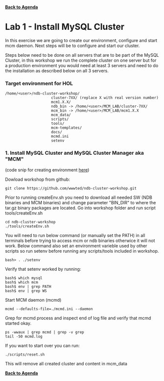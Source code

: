 **[Back to Agenda](./../README.md)**

# Lab 1 - Install MySQL Cluster

In this exercise we are going to create our environment, configure and start mcm daemon. Next steps will be to configure and start our cluster.

Steps below need to be done on all servers that are to be part of the MySQL Cluster, in this workshop we run the complete cluster on one server but for a production environment you would need at least 3 servers and need to do the installation as described below on all 3 servers.

### Target environment for HOL
```
/home/<user>/ndb-cluster-workshop/
                     cluster-7XX/ (replace X with real version number)
                     mcm1.X.X/
                     ndb_bin -> /home/<user>/MCM_LAB/cluster-7XX/
                     mcm_bin -> /home/<user>/MCM_LAB/mcm1.X.X
                     mcm_data/
                     scripts/
                     tools/
                     mcm-templates/
                     docs/
                     mcmd.ini
                     setenv
```

### 1. Install MySQL Cluster and MySQL Cluster Manager aka "MCM"
(code snip for creating environment [here](https://gist.github.com/wwwted/62406be3a6863d28534e1dbf3249b396))

Dowload workshop from github:
```
git clone https://github.com/wwwted/ndb-cluster-workshop.git
```
Prior to running createEnv.sh you need to download all needed SW (NDB binaries and MCM binaries) and change parameter "BIN_DIR" to where the tar.gz binary packages are located.
Go into workshop folder and run script tools/createEnv.sh
```
cd ndb-cluster-workshop
./tools/createEnv.sh
```
You will need to run below command (or manually set the PATH) in all terminals before trying to access mcm or ndb binaries otherwice it will not work. Below command also set an environment varieble used by other scripts so run setenv before running any scripts/tools included in workshop.
```
bash> . ./setenv
```

Verify that setenv worked by running:
```
bash$ which mysql
bash$ which mcm
bash$ env | grep PATH
bash$ env | grep WS
```

Start MCM daemon (mcmd)
```
mcmd --defaults-file=./mcmd.ini --daemon
```

Grep for mcmd process and inspect end of log file and verify that mcmd started okay.
```
ps -wwaux | grep mcmd | grep -v grep
tail -50 mcmd.log
```

If you want to start over you can run:
```
./scripts/reset.sh
```
This will remove all created cluster and content in mcm_data

**[Back to Agenda](./../README.md)**
